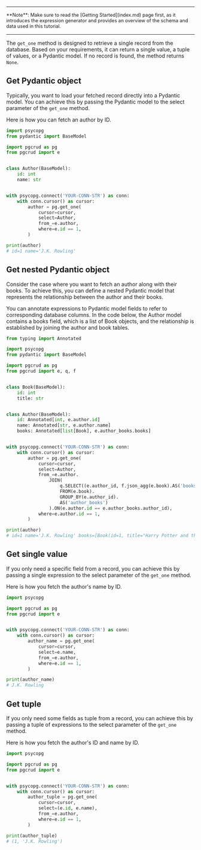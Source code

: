 
-----

<span style="font-size: 0.9em;">
    **Note**: Make sure to read the [Getting Started](index.md) page first, as it introduces the expression generator and provides an overview of the schema and data used in this tutorial.
</span>

-----

The `get_one` method is designed to retrieve a single record from the database. Based on your requirements, 
it can return a single value, a tuple of values, or a Pydantic model. If no record is found, the method returns `None`.


## Get Pydantic object

Typically, you want to load your fetched record directly into a Pydantic model. You can 
achieve this by passing the Pydantic model to the select parameter of the `get_one` method.

Here is how you can fetch an author by ID.

```python
import psycopg
from pydantic import BaseModel

import pgcrud as pg
from pgcrud import e


class Author(BaseModel):
    id: int
    name: str


with psycopg.connect('YOUR-CONN-STR') as conn:
    with conn.cursor() as cursor:
        author = pg.get_one(
            cursor=cursor, 
            select=Author,
            from_=e.author,
            where=e.id == 1,
        )

print(author)
# id=1 name='J.K. Rowling'
```


## Get nested Pydantic object

Consider the case where you want to fetch an author along with their books. To achieve this, you can define a
nested Pydantic model that represents the relationship between the author and their books. 

You can annotate expressions to Pydantic model fields to refer to corresponding database columns. In the 
code below, the Author model contains a books field, which is a list of Book objects, and the 
relationship is established by joining the author and book tables.

```python
from typing import Annotated

import psycopg
from pydantic import BaseModel

import pgcrud as pg
from pgcrud import e, q, f


class Book(BaseModel):
    id: int
    title: str


class Author(BaseModel):
    id: Annotated[int, e.author.id]                     
    name: Annotated[str, e.author.name]                 
    books: Annotated[list[Book], e.author_books.books]


with psycopg.connect('YOUR-CONN-STR') as conn:
    with conn.cursor() as cursor:
        author = pg.get_one(
            cursor=cursor,
            select=Author,   
            from_=e.author.
                JOIN(
                    q.SELECT((e.author_id, f.json_agg(e.book).AS('books'))).
                    FROM(e.book).
                    GROUP_BY(e.author_id).
                    AS('author_books')
                ).ON(e.author.id == e.author_books.author_id),
            where=e.author.id == 1,
        )

print(author)
# id=1 name='J.K. Rowling' books=[Book(id=1, title="Harry Potter and the Sorcerer's Stone"), Book(id=2, title='Harry Potter and the Chamber of Secrets'), Book(id=3, title='Harry Potter and the Prisoner of Azkaban')]
```


## Get single value

If you only need a specific field from a record, you can achieve this by passing a single expression to 
the select parameter of the `get_one` method.

Here is how you fetch the author's name by ID.

```python
import psycopg

import pgcrud as pg
from pgcrud import e


with psycopg.connect('YOUR-CONN-STR') as conn:
    with conn.cursor() as cursor:
        author_name = pg.get_one(
            cursor=cursor, 
            select=e.name,
            from_=e.author,
            where=e.id == 1,
        )

print(author_name)
# J.K. Rowling
```


## Get tuple

If you only need some fields as tuple from a record, you can achieve this by passing a tuple of expressions to 
the select parameter of the `get_one` method.

Here is how you fetch the author's ID and name by ID.

```python
import psycopg

import pgcrud as pg
from pgcrud import e


with psycopg.connect('YOUR-CONN-STR') as conn:
    with conn.cursor() as cursor:
        author_tuple = pg.get_one(
            cursor=cursor, 
            select=(e.id, e.name),
            from_=e.author,
            where=e.id == 1,
        )

print(author_tuple)
# (1, 'J.K. Rowling')
```
